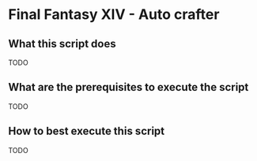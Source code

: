 # Final Fantasy XIV - Auto crafter

## What this script does

TODO

## What are the prerequisites to execute the script

TODO

## How to best execute this script

TODO
